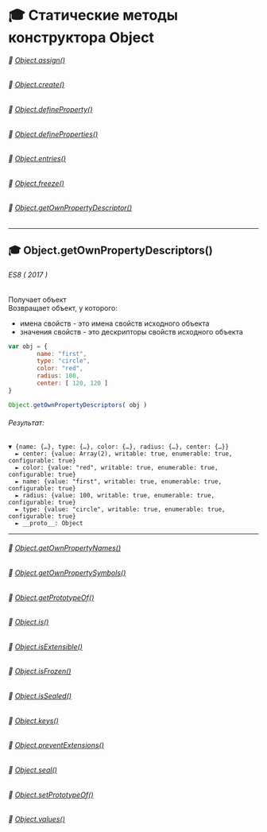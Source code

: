 # :mortar_board: Статические методы конструктора  Object
###### :radio_button: <a href="Object.assign">Object.assign()</a>
###### :radio_button: <a href="">Object.create()</a>
###### :radio_button: <a href="Object.defineProperty">Object.defineProperty()</a>
###### :radio_button: <a href="Object.defineProperties">Object.defineProperties()</a>
###### :radio_button: <a href="Object.entries">Object.entries()</a>
###### :radio_button: <a href="">Object.freeze()</a>
###### :radio_button: <a href="Object.getOwnPropertyDescriptor">Object.getOwnPropertyDescriptor()</a>
***
## :mortar_board: Object.getOwnPropertyDescriptors()
###### ES8 ( 2017 )
Получает объект<br/>
Возвращает объект, у которого:<br/>
*    имена свойств - это имена свойств исходного объекта<br/>
*    значения свойств - это дескрипторы свойств исходного объекта<br/>
```javascript
var obj = {
        name: "first",
        type: "circle",
        color: "red",
        radius: 100,
        center: [ 120, 120 ]
}

Object.getOwnPropertyDescriptors( obj )
```
###### Результат:
```console
▼ {name: {…}, type: {…}, color: {…}, radius: {…}, center: {…}}
  ► center: {value: Array(2), writable: true, enumerable: true, configurable: true}
  ► color: {value: "red", writable: true, enumerable: true, configurable: true}
  ► name: {value: "first", writable: true, enumerable: true, configurable: true}
  ► radius: {value: 100, writable: true, enumerable: true, configurable: true}
  ► type: {value: "circle", writable: true, enumerable: true, configurable: true}
  ► __proto__: Object
```
***
###### :radio_button: <a href="Object.getOwnPropertyNames">Object.getOwnPropertyNames()</a>
###### :radio_button: <a href="">Object.getOwnPropertySymbols()</a>
###### :radio_button: <a href="">Object.getPrototypeOf()</a>
###### :radio_button: <a href="">Object.is()</a>
###### :radio_button: <a href="">Object.isExtensible()</a>
###### :radio_button: <a href="">Object.isFrozen()</a>
###### :radio_button: <a href="">Object.isSealed()</a>
###### :radio_button: <a href="Object.keys">Object.keys()</a>
###### :radio_button: <a href="">Object.preventExtensions()</a>
###### :radio_button: <a href="">Object.seal()</a>
###### :radio_button: <a href="">Object.setPrototypeOf()</a>
###### :radio_button: <a href="Object.values">Object.values()</a>